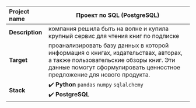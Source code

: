 

Project name           |	Проект по SQL (PostgreSQL)		|
:---                 |---        |
**Description**     | компания решила быть на волне и купила крупный сервис для чтения книг по подписке        |
**Target**       |     проанализировать базу данных в которой информация о книгах, издательствах, авторах, а также пользовательские обзоры книг. Эти данные помогут сформулировать ценностное предложение для нового продукта.       |
**Stack**           |   :heavy_check_mark: **Python** `pandas` `numpy` `sqlalchemy`<br/>:heavy_check_mark: **PostgreSQL**</li></ul> |



